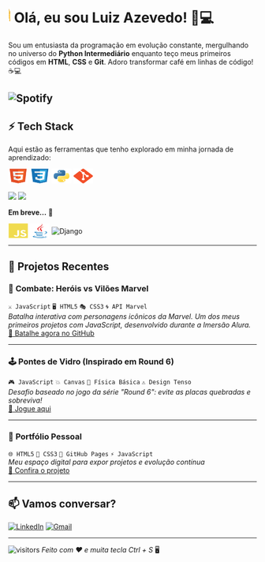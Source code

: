 # <img src="https://raw.githubusercontent.com/ABSphreak/ABSphreak/master/gifs/Hi.gif" height="32px" width="5px"> Olá, eu sou Luiz Azevedo! 👨💻

Sou um entusiasta da programação em evolução constante, mergulhando no universo do **Python Intermediário** enquanto teço meus primeiros códigos em **HTML**, **CSS** e **Git**. Adoro transformar café em linhas de código! ☕️💻  

![Spotify](https://img.shields.io/badge/Spotify-1ED760?&style=for-the-badge&logo=spotify&logoColor=white)
---

## ⚡ Tech Stack

Aqui estão as ferramentas que tenho explorado em minha jornada de aprendizado:

<div style="display: inline_block">
  <img align="center" alt="HTML" height="30" width="40" src="https://raw.githubusercontent.com/devicons/devicon/master/icons/html5/html5-original.svg">
  <img align="center" alt="CSS" height="30" width="40" src="https://raw.githubusercontent.com/devicons/devicon/master/icons/css3/css3-original.svg">
  <img align="center" alt="Js" height="30" width="40" src="https://raw.githubusercontent.com/devicons/devicon/master/icons/python/python-original.svg">
  <img align="center" alt="PHP" height="30" width="40" src="https://raw.githubusercontent.com/devicons/devicon/master/icons/git/git-original.svg">
</div><br>

<div>
  <img height="140em" src="https://github-readme-stats.vercel.app/api?username=Henriluiz&show_icons=true&theme=dracula">
  <img height="140em" src="https://github-readme-stats.vercel.app/api/top-langs/?username=Henriluiz&layout=compact&langs_count=6&theme=dracula">
</div>


**Em breve...** 🚀 
<div style="display: inline_block">
  <img align="center" alt="JavaScript" height="30" width="40" src="https://raw.githubusercontent.com/devicons/devicon/master/icons/javascript/javascript-plain.svg">
  <img align="center" alt="JAVA" height="30" width="40" src="https://raw.githubusercontent.com/devicons/devicon/master/icons/java/java-original.svg">
  <img align="center" alt="Django" height="30" width="40" src="https://static.djangoproject.com/img/logos/django-logo-positive.svg">
</div>

---

## 🚀 Projetos Recentes

### 🦸 **Combate: Heróis vs Vilões Marvel**  
`⚔️ JavaScript` `🖥️ HTML5` `🎭 CSS3` `🌀 API Marvel`  
*Batalha interativa com personagens icônicos da Marvel. Um dos meus primeiros projetos com JavaScript, desenvolvido durante a Imersão Alura.*  
[🔗 Batalhe agora no GitHub](https://github.com/Henriluiz/cabo_de_guerra)  

---

### 🕹️ **Pontes de Vidro (Inspirado em Round 6)**  
`🎮 JavaScript` `💥 Canvas` `🌉 Física Básica` `⚠️ Design Tenso`  
*Desafio baseado no jogo da série "Round 6": evite as placas quebradas e sobreviva!*  
[🔗 Jogue aqui](https://github.com/Henriluiz/ponte_vidro)  

---

### 🎨 **Portfólio Pessoal**  
`🌐 HTML5` `🎨 CSS3` `🚀 GitHub Pages` `⚡ JavaScript`  
*Meu espaço digital para expor projetos e evolução contínua*  
[🔗 Confira o projeto](https://seu-link-portfolio.com)  

---

## 📫 Vamos conversar?

[![LinkedIn](https://img.shields.io/badge/LinkedIn-0077B5?style=for-the-badge&logo=linkedin&logoColor=white)](https://www.linkedin.com/in/luiz-azevedo-596092356/) 
[![Gmail](https://img.shields.io/badge/Gmail-D14836?style=for-the-badge&logo=gmail&logoColor=white)](mailto:seuemail@example.com)

---

![visitors](https://visitor-badge.glitch.me/badge?page_id=Henriluiz.Henriluiz)
*Feito com ❤️ e muita tecla Ctrl + S* 🖥️
